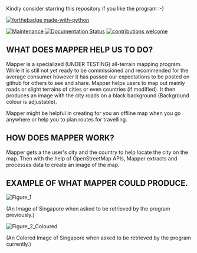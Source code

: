 Kindly consider starring this repository if you like the program :-)

[![forthebadge made-with-python](http://ForTheBadge.com/images/badges/made-with-python.svg)](https://www.python.org/) 

[![Maintenance](https://img.shields.io/badge/Maintained%3F-yes-green.svg)](https://github.com/Epicalable/MAPPER) [![Documentation Status](https://readthedocs.org/projects/ansicolortags/badge/?version=latest)](https://github.com/Epicalable/MAPPER) [![contributions welcome](https://img.shields.io/badge/contributions-welcome-brightgreen.svg?style=flat)](https://github.com/Epicalable/MAPPER/issues)

## WHAT DOES MAPPER HELP US TO DO?
Mapper is a specialized (UNDER TESTING) all-terrain mapping program. While it is still not yet ready to be commissioned and recommended for the average consumer however it has passed our expectations to be posted on github for others to see and share. Mapper helps users to map out mainly roads or slight terrains of cities or even countries (if modified). It then produces an image with the city roads on a black background (Background colour is adjustable).

Mapper might be helpful in creating for you an offline map when you go anywhere or help you to plan routes for travelling.

## HOW DOES MAPPER WORK?
Mapper gets a the user's city and the country to help locate the city on the map. Then with the help of OpenStreetMap APIs, Mapper extracts and processes data to create an image of the map.

## EXAMPLE OF WHAT MAPPER COULD PRODUCE.
![Figure_1](https://user-images.githubusercontent.com/69076784/131320403-9193dcb2-ba01-47b0-9330-10548a3c485e.png)

(An Image of Singapore when asked to be retrieved by the program previously.)

![Figure_2_Coloured](https://user-images.githubusercontent.com/69076784/139393630-1c1aa438-503c-46a2-a391-49e6b4420e42.PNG)

(An Colored Image of Singapore when asked to be retrieved by the program currently.)